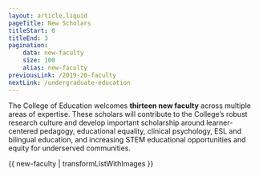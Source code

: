 ```yaml
---
layout: article.liquid
pageTitle: New Scholars
titleStart: 0
titleEnd: 3
pagination:
    data: new-faculty
    size: 100
    alias: new-faculty
previousLink: /2019-20-faculty
nextLink: /undergraduate-education
---
```


The College of Education welcomes **thirteen new faculty** across multiple areas of expertise. These scholars will contribute to the College’s robust research culture and develop important scholarship around learner-centered pedagogy, educational equality, clinical psychology, ESL and bilingual education, and increasing STEM educational opportunities and equity for underserved communities.

{{ new-faculty | transformListWithImages }}